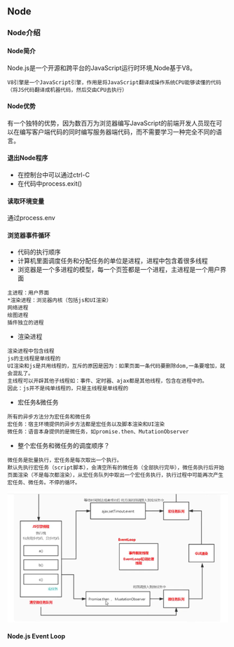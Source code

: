 ## Node
### Node介绍
#### Node简介
Node.js是一个开源和跨平台的JavaScript运行时环境,Node基于V8。
```
V8引擎是一个JavaScript引擎，作用是将JavaScript翻译成操作系统CPU能够读懂的代码（将JS代码翻译成机器代码，然后交由CPU去执行）
```
#### Node优势
有一个独特的优势，因为数百万为浏览器编写JavaScript的前端开发人员现在可以在编写客户端代码的同时编写服务器端代码，而不需要学习一种完全不同的语言。

#### 退出Node程序
- 在控制台中可以通过ctrl-C
- 在代码中process.exit()

#### 读取环境变量
通过process.env

#### 浏览器事件循环
- 代码的执行顺序
- 计算机里面调度任务和分配任务的单位是进程，进程中包含着很多线程
- 浏览器是一个多进程的模型，每一个页签都是一个进程，主进程是一个用户界面
```
主进程：用户界面
*渲染进程：浏览器内核（包括js和UI渲染）
网络进程
绘图进程
插件独立的进程
```
- 渲染进程
```
渲染进程中包含线程
js的主线程是单线程的
UI渲染和js是共用线程的，互斥的原因是因为：如果页面一条代码要删除dom,一条要增加，就会混乱了。
主线程可以开辟其他子线程如：事件、定时器、ajax都是其他线程，包含在进程中的。
因此：js并不是纯单线程的，只是主线程是单线程的
```
- 宏任务&微任务
```
所有的异步方法分为宏任务和微任务
宏任务：宿主环境提供的异步方法都是宏任务以及脚本渲染和UI渲染
微任务：语音本身提供的是微任务，如promise.then、MutationObserver
```
- 整个宏任务和微任务的调度顺序？
```
微任务是批量执行，宏任务是每次取出一个执行。
默认先执行宏任务（script脚本），会清空所有的微任务（全部执行完毕），微任务执行后开始页面渲染（不是每次都渲染），从宏任务队列中取出一个宏任务执行，执行过程中可能再次产生宏任务、微任务。不停的循环。
```
![eventLoop](/images/eventLoop.png)
#### Node.js Event Loop
